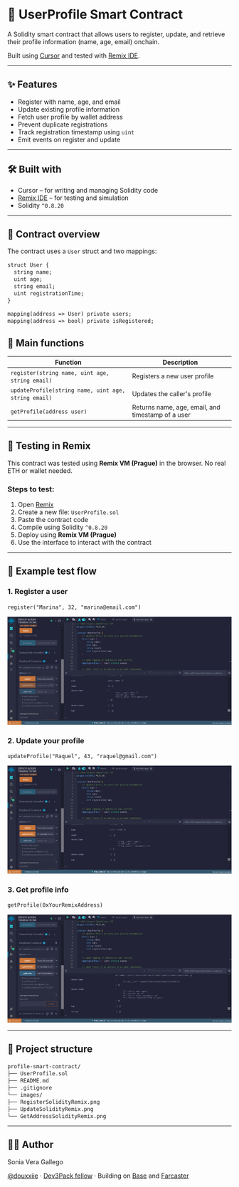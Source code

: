 # 🧾 UserProfile Smart Contract

A Solidity smart contract that allows users to register, update, and retrieve their profile information (name, age, email) onchain.

Built using [Cursor](https://www.cursor.so/) and tested with [Remix IDE](https://remix.ethereum.org/).

---

## ✨ Features

- Register with name, age, and email
- Update existing profile information
- Fetch user profile by wallet address
- Prevent duplicate registrations
- Track registration timestamp using `uint`
- Emit events on register and update

---

## 🛠️ Built with

- Cursor – for writing and managing Solidity code
- [Remix IDE](https://remix.ethereum.org/) – for testing and simulation
- Solidity `^0.8.20`

---

## 📄 Contract overview

The contract uses a `User` struct and two mappings:

```solidity
struct User {
  string name;
  uint age;
  string email;
  uint registrationTime;
}
```
```solidity
mapping(address => User) private users;
mapping(address => bool) private isRegistered;
```

## 📄 Main functions

| Function                                             | Description                                       |
|------------------------------------------------------|---------------------------------------------------|
| `register(string name, uint age, string email)`      | Registers a new user profile                      |
| `updateProfile(string name, uint age, string email)` | Updates the caller's profile                      |
| `getProfile(address user)`                           | Returns name, age, email, and timestamp of a user |

---

## 🧪 Testing in Remix

This contract was tested using **Remix VM (Prague)** in the browser. No real ETH or wallet needed.

### Steps to test:

1. Open [Remix](https://remix.ethereum.org/)
2. Create a new file: `UserProfile.sol`
3. Paste the contract code
4. Compile using Solidity `^0.8.20`
5. Deploy using **Remix VM (Prague)**
6. Use the interface to interact with the contract

---

## 📝 Example test flow

### 1. Register a user

```solidity
register("Marina", 32, "marina@email.com")
```

![Register](./images/RegisterSolidityRemix.png)


### 2. Update your profile

```solidity
updateProfile("Raquel", 43, "raquel@gmail.com")
```

![Update](./images/UpdateSolidityRemix.png)

### 3. Get profile info

```solidity
getProfile(0xYourRemixAddress)
```

![Get](./images/GetAddressSolidityRemix.png)

---

## 📁 Project structure
```
profile-smart-contract/
├── UserProfile.sol
├── README.md
├── .gitignore
└── images/
├── RegisterSolidityRemix.png
├── UpdateSolidityRemix.png
└── GetAddressSolidityRemix.png
```
---

## 👩‍💻 Author

Sonia Vera Gallego


[@douxxiie](https://x.com/Douxxiie) · [Dev3Pack fellow](https://dev3pack.xyz/) · Building on [Base](https://www.base.org/) and [Farcaster](https://farcaster.xyz/)
